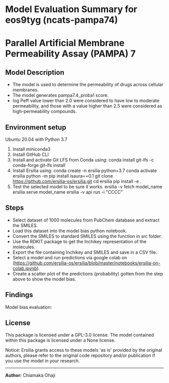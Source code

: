 # Model Evaluation Summary for eos9tyg (ncats-pampa74)
# Parallel Artificial Membrane Permeability Assay (PAMPA) 7

## Model Description

- The model is used to determine the permeability of drugs across cellular membranes.
- The model generates pampa7.4_proba1 score.
- log Peff value lower than 2.0 were considered to have low to moderate permeability, and those with a value higher than 2.5 were considered as high-permeability compounds.

## Environment setup

Ubuntu 20.04 with Python 3.7

1. Install miniconda3
2. Install GitHub CLI
3. Install and activate Git LFS from Conda using:
        conda install git-lfs -c conda-forge
        git-lfs install
4. Install Ersilia using:
        conda create -n ersilia python=3.7
        conda activate ersilia
        python -m pip install isaura==0.1
        git clone https://github.com/ersilia-os/ersilia.git
        cd ersilia
        pip install -e .
5. Test the selected model to be sure it works.
        ersilia -v fetch model_name
        ersilia serve model_name
        ersilia -v api run -i "CCCC"

## Steps

- Select dataset of 1000 molecules from PubChem database and extract the SMILES.
- Load this dataset into the model bias python notebook.
- Convert the SMILES to standard SMILES using the function in src folder.
- Use the RDKIT package to get the Inchikey representation of the molecules.
- Export the file containing Inchikey and SMILES and save in a CSV file.
- Select a model and run predictions via google colab on (https://github.com/ersilia-os/ersilia/blob/master/notebooks/ersilia-on-colab.ipynb).
- Create a scatter plot of the predictions (probability) gotten from the step above to show the model bias.

## Findings

Model bias evaluation:



## License

This package is licensed under a GPL-3.0 license. The model contained within this package is licensed under a None license.

Notice: Ersilia grants access to these models 'as is' provided by the original authors, please refer to the original code repository and/or publication if you use the model in your research.
_______

**Author:** Chiamaka Ohaji
